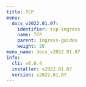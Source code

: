 ```yaml
---
title: TCP
menu:
  docs_v2022.01.07:
    identifier: tcp-ingress
    name: TCP
    parent: ingress-guides
    weight: 20
menu_name: docs_v2022.01.07
info:
  cli: v0.0.4
  installer: v2022.01.07
  version: v2022.01.07
---
```


